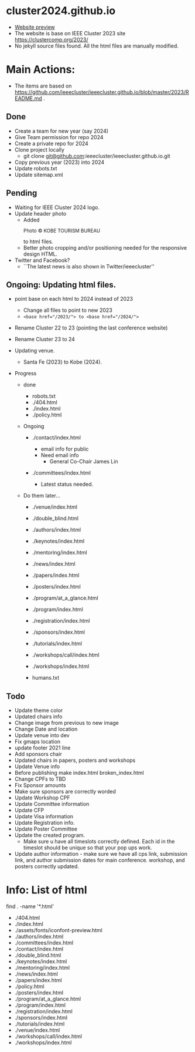# cluster2024.github.io
- [Website preview](https://hirota-na.github.io/2024/)
- The website is base on IEEE Cluster 2023 site https://clustercomp.org/2023/
- No jekyll source files found. All the html files are manually modified.

# Main Actions:
- The items are based on https://github.com/ieeecluster/ieeecluster.github.io/blob/master/2023/README.md .

## Done
- Create a team for new year (say 2024)
- Give Team permission for repo 2024
- Create a private repo for 2024
- Clone project locally
  - git clone git@github.com:ieeecluster/ieeecluster.github.io.git
- Copy previous year (2023) into 2024
- Update robots.txt
- Update sitemap.xml


## Pending
- Waiting for IEEE Cluster 2024 logo.
- Update header photo
  - Added <p style="font-size:small;"> Photo © KOBE TOURISM BUREAU</p> to html files.
  - Better photo cropping and/or positioning needed for the responsive design HTML.
- Twitter and Facebook?
  - ``The latest news is also shown in Twitter/ieeecluster''

## Ongoing: Updating html files.
- point base on each html to 2024 instead of 2023
  - Change all files to point to new 2023
  - ```<base href="/2023/"> to <base href="/2024/">```
- Rename Cluster 22 to 23 (pointing the last conference website)
- Rename Cluster 23 to 24
- Updating venue.
  - Santa Fe (2023) to Kobe (2024).

- Progress
  - done
    - robots.txt
    - ./404.html
    - ./index.html
    - ./policy.html

  - Ongoing
    - ./contact/index.html
      - email info for public
      - Need email info
        - General Co-Chair	James Lin

    - ./committees/index.html
      - Latest status needed.

  - Do them later...
    - ./venue/index.html
  
    - ./double_blind.html
    - ./authors/index.html
    - ./keynotes/index.html
    - ./mentoring/index.html
    - ./news/index.html
    - ./papers/index.html
    - ./posters/index.html
    - ./program/at_a_glance.html
    - ./program/index.html
    - ./registration/index.html
    - ./sponsors/index.html
    - ./tutorials/index.html
    - ./workshops/call/index.html
    - ./workshops/index.html

    - humans.txt

## Todo
- Update theme color
- Updated chairs info
- Change image from previous to new image
- Change Date and location
- Update venue into dev
- Fix gmaps location
- update footer 2021 line
- Add sponsors chair
- Updated chairs in papers, posters and workshops
- Update Venue info
- Before publishing make index.html broken_index.html
- Change CPFs to TBD
- Fix Sponsor amounts
- Make sure sponsors are correctly worded
- Update Workshop CPF
- Update Committee information
- Update CFP
- Update Visa information
- Update Registration info.
- Update Poster Committee
- Update the created program.
  - Make sure u have all timeslots correctly defined. Each id in the timeslot should be unique so that your pop ups work.  
- Update author information - make sure we have all cps link, submission link, and author submission dates for main conference. workshop, and posters correctly updated.


# Info: List of html
find . -name '*.html'
- ./404.html
- ./index.html
- ./assets/fonts/iconfont-preview.html
- ./authors/index.html
- ./committees/index.html
- ./contact/index.html
- ./double_blind.html
- ./keynotes/index.html
- ./mentoring/index.html
- ./news/index.html
- ./papers/index.html
- ./policy.html
- ./posters/index.html
- ./program/at_a_glance.html
- ./program/index.html
- ./registration/index.html
- ./sponsors/index.html
- ./tutorials/index.html
- ./venue/index.html
- ./workshops/call/index.html
- ./workshops/index.html


